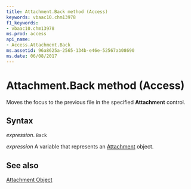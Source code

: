 ```yaml
---
title: Attachment.Back method (Access)
keywords: vbaac10.chm13978
f1_keywords:
- vbaac10.chm13978
ms.prod: access
api_name:
- Access.Attachment.Back
ms.assetid: 96a8625a-2565-134b-e46e-52567ab08690
ms.date: 06/08/2017
---
```



# Attachment.Back method (Access)

Moves the focus to the previous file in the specified  **Attachment** control.


## Syntax

_expression_. `Back`

_expression_ A variable that represents an [Attachment](Access.Attachment.md) object.


## See also


[Attachment Object](Access.Attachment.md)

